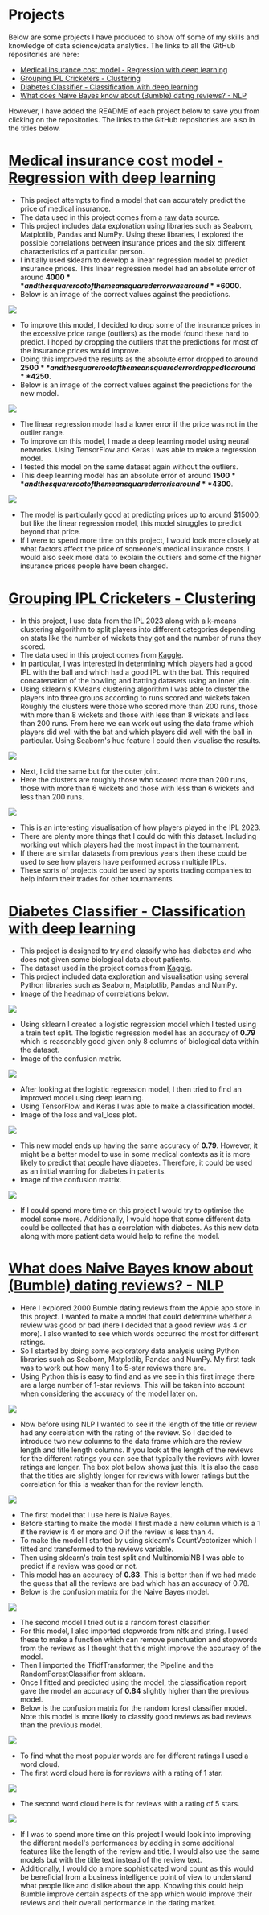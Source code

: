 # Projects
Below are some projects I have produced to show off some of my skills and knowledge of data science/data analytics. The links to all the GitHub repositories are here:

- [Medical insurance cost model - Regression with deep learning](https://github.com/lcwhite29/Project-Regression)
- [Grouping IPL Cricketers -  Clustering](https://github.com/lcwhite29/Project-Clustering)
- [Diabetes Classifier - Classification with deep learning](https://github.com/lcwhite29/Project-Classification)
- [What does Naive Bayes know about (Bumble) dating reviews? - NLP](https://github.com/lcwhite29/Project-NLP)

However, I have added the README of each project below to save you from clicking on the repositories. The links to the GitHub repositories are also in the titles below.

# [Medical insurance cost model - Regression with deep learning](https://github.com/lcwhite29/Project-Regression)
- This project attempts to find a model that can accurately predict the price of medical insurance.
- The data used in this project comes from a [raw](https://raw.githubusercontent.com/stedy/Machine-Learning-with-R-datasets/master/insurance.csv) data source.
- This project includes data exploration using libraries such as Seaborn, Matplotlib, Pandas and NumPy.  Using these libraries, I explored the possible correlations between insurance prices and the six different characteristics of a particular person.
- I initially used sklearn to develop a linear regression model to predict insurance prices. This linear regression model had an absolute error of around **$4000** and the square root of the mean squared error was around **$6000**.
- Below is an image of the correct values against the predictions.

![](Images/Picture_1.png)

- To improve this model, I decided to drop some of the insurance prices in the excessive price range (outliers) as the model found these hard to predict. I hoped by dropping the outliers that the predictions for most of the insurance prices would improve.
- Doing this improved the results as the absolute error dropped to around **$2500** and the square root of the mean squared error dropped to around **$4250**.
- Below is an image of the correct values against the predictions for the new model.

![](Images/Picture_2.png)

- The linear regression model had a lower error if the price was not in the outlier range.
- To improve on this model,  I made a deep learning model using neural networks. Using TensorFlow and Keras I was able to make a regression model.
- I tested this model on the same dataset again without the outliers.
- This deep learning model has an absolute error of around **$1500** and the square root of the mean squared error is around **$4300**.

![](Images/Picture_3.png)

- The model is particularly good at predicting prices up to around $15000, but like the linear regression model, this model struggles to predict beyond that price.
- If I were to spend more time on this project, I would look more closely at what factors affect the price of someone's medical insurance costs. I would also seek more data to explain the outliers and some of the higher insurance prices people have been charged.

# [Grouping IPL Cricketers -  Clustering](https://github.com/lcwhite29/Project-Clustering)
- In this project, I use data from the IPL 2023 along with a k-means clustering algorithm to split players into different categories depending on stats like the number of wickets they got and the number of runs they scored.
- The data used in this project comes from [Kaggle](https://www.kaggle.com/datasets/purnend26/ipl-2023-dataset).
- In particular, I was interested in determining which players had a good IPL with the ball and which had a good IPL with the bat. This required concatenation of the bowling and batting datasets using an inner join.
- Using sklearn's KMeans clustering algorithm I was able to cluster the players into three groups according to runs scored and wickets taken. Roughly the clusters were those who scored more than 200 runs, those with more than 8 wickets and those with less than 8 wickets and less than 200 runs. From here we can work out using the data frame which players did well with the bat and which players did well with the ball in particular. Using Seaborn's hue feature I could then visualise the results.

![](Images/Picture_4.png)

- Next, I did the same but for the outer joint.
- Here the clusters are roughly those who scored more than 200 runs, those with more than 6 wickets and those with less than 6 wickets and less than 200 runs. 

![](Images/Picture_5.png)

- This is an interesting visualisation of how players played in the IPL 2023.
- There are plenty more things that I could do with this dataset. Including working out which players had the most impact in the tournament.
- If there are similar datasets from previous years then these could be used to see how players have performed across multiple IPLs.
- These sorts of projects could be used by sports trading companies to help inform their trades for other tournaments.

# [Diabetes Classifier - Classification with deep learning](https://github.com/lcwhite29/Project-Classification)
- This project is designed to try and classify who has diabetes and who does not given some biological data about patients.
- The dataset used in the project comes from [Kaggle](https://www.kaggle.com/datasets/ashishkumarjayswal/diabetes-dataset?resource=download).
- This project included data exploration and visualisation using several Python libraries such as Seaborn, Matplotlib, Pandas and NumPy.
- Image of the headmap of correlations below.

![](Images/Picture_6.png)

- Using sklearn I created a logistic regression model which I tested using a train test split. The logistic regression model has an accuracy of **0.79** which is reasonably good given only 8 columns of biological data within the dataset.
- Image of the confusion matrix.

![](Images/Picture_7.png)

- After looking at the logistic regression model, I then tried to find an improved model using deep learning.
- Using TensorFlow and Keras I was able to make a classification model.
- Image of the loss and val_loss plot.

![](Images/Picture_8.png)

- This new model ends up having the same accuracy of **0.79**. However, it might be a better model to use in some medical contexts as it is more likely to predict that people have diabetes. Therefore, it could be used as an initial warning for diabetes in patients.
- Image of the confusion matrix.

![](Images/Picture_9.png)

- If I could spend more time on this project I would try to optimise the model some more. Additionally, I would hope that some different data could be collected that has a correlation with diabetes. As this new data along with more patient data would help to refine the model.

# [What does Naive Bayes know about (Bumble) dating reviews? - NLP](https://github.com/lcwhite29/Project-NLP)
- Here I explored 2000 Bumble dating reviews from the Apple app store in this project. I wanted to make a model that could determine whether a review was good or bad (here I decided that a good review was 4 or more). I also wanted to see which words occurred the most for different ratings.
- So I started by doing some exploratory data analysis using Python libraries such as Seaborn, Matplotlib, Pandas and NumPy. My first task was to work out how many 1 to 5-star reviews there are.
- Using Python this is easy to find and as we see in this first image there are a large number of 1-star reviews. This will be taken into account when considering the accuracy of the model later on.

![](Images/Picture_10.png)

- Now before using NLP I wanted to see if the length of the title or review had any correlation with the rating of the review. So I decided to introduce two new columns to the data frame which are the review length and title length columns. If you look at the length of the reviews for the different ratings you can see that typically the reviews with lower ratings are longer. The box plot below shows just this. It is also the case that the titles are slightly longer for reviews with lower ratings but the correlation for this is weaker than for the review length.

![](Images/Picture_11.png)

- The first model that I use here is Naive Bayes.
- Before starting to make the model I first made a new column which is a 1 if the review is 4 or more and 0 if the review is less than 4.
- To make the model I started by using sklearn's CountVectorizer which I fitted and transformed to the reviews variable.
- Then using sklearn's train test split and MultinomialNB I was able to predict if a review was good or not.
- This model has an accuracy of **0.83**. This is better than if we had made the guess that all the reviews are bad which has an accuracy of 0.78.
- Below is the confusion matrix for the Naive Bayes model. 

![](Images/Picture_12.png)

- The second model I tried out is a random forest classifier.
- For this model, I also imported stopwords from nltk and string. I used these to make a function which can remove punctuation and stopwords from the reviews as I thought that this might improve the accuracy of the model.
- Then I imported the TfidfTransformer, the Pipeline and the RandomForestClassifier from sklearn.
- Once I fitted and predicted using the model, the classification report gave the model an accuracy of **0.84** slightly higher than the previous model.
- Below is the confusion matrix for the random forest classifier model. Note this model is more likely to classify good reviews as bad reviews than the previous model.

![](Images/Picture_13.png)

- To find what the most popular words are for different ratings I used a word cloud. 
- The first word cloud here is for reviews with a rating of 1 star.

![](Images/Picture_14.png)

- The second word cloud here is for reviews with a rating of 5 stars.

![](Images/Picture_15.png)

- If I was to spend more time on this project I would look into improving the different model's performances by adding in some additional features like the length of the review and title. I would also use the same models but with the title text instead of the review text.
- Additionally, I would do a more sophisticated word count as this would be beneficial from a business intelligence point of view to understand what people like and dislike about the app. Knowing this could help Bumble improve certain aspects of the app which would improve their reviews and their overall performance in the dating market.
